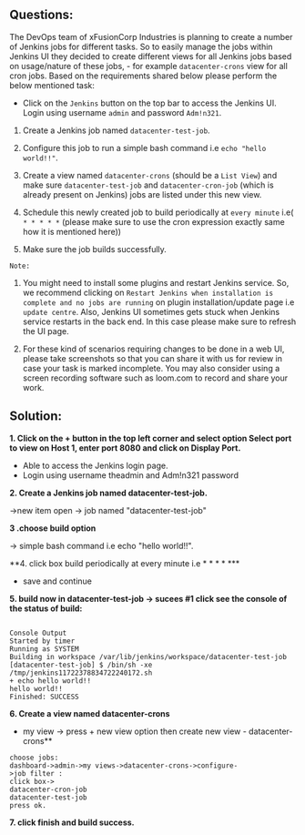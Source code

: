 

## Questions:
The DevOps team of xFusionCorp Industries is planning to create a number of Jenkins jobs for different tasks. So to easily manage the jobs within Jenkins UI they decided to create different views for all Jenkins jobs based on usage/nature of these jobs, - for example `datacenter-crons` view for all cron jobs. Based on the requirements shared below please perform the below mentioned task:



- Click on the `Jenkins` button on the top bar to access the Jenkins UI. Login using username `admin` and password `Adm!n321`.


1. Create a Jenkins job named `datacenter-test-job`.

2. Configure this job to run a simple bash command i.e `echo "hello world!!"`.

3. Create a view named `datacenter-crons` (should be a `List View`) and make sure `datacenter-test-job` and `datacenter-cron-job` (which is already present on Jenkins) jobs are listed under this new view.

4. Schedule this newly created job to build periodically at `every minute` i.e( `* * * * *` (please make sure to use the cron expression exactly same how it is mentioned here))

5. Make sure the job builds successfully.


`Note:`

1. You might need to install some plugins and restart Jenkins service. So, we recommend clicking on `Restart Jenkins when installation is complete and no jobs are running` on plugin installation/update page i.e `update centre`. Also, Jenkins UI sometimes gets stuck when Jenkins service restarts in the back end. In this case please make sure to refresh the UI page.

2. For these kind of scenarios requiring changes to be done in a web UI, please take screenshots so that you can share it with us for review in case your task is marked incomplete. You may also consider using a screen recording software such as loom.com to record and share your work.


## Solution: 

**1. Click on the + button in the top left corner and select option Select port to view on Host 1, enter port 8080 and click on Display Port.**

- Able to access the Jenkins login page. 
- Login using username theadmin and Adm!n321 password

**2.  Create a Jenkins job named datacenter-test-job.**

 ->new item open ->  job named "datacenter-test-job"

**3 .choose build option**

 -> simple bash command i.e echo "hello world!!".

**4. click box build periodically at every minute i.e * * * * ***

- save and continue

**5. build now in datacenter-test-job -> sucees #1 click see the console of the status of build:**

```

Console Output
Started by timer
Running as SYSTEM
Building in workspace /var/lib/jenkins/workspace/datacenter-test-job
[datacenter-test-job] $ /bin/sh -xe /tmp/jenkins11722378834722240172.sh
+ echo hello world!!
hello world!!
Finished: SUCCESS
```

**6. Create a view named datacenter-crons**

- my view -> press + new view option then create new view - datacenter-crons**

```
choose jobs:
dashboard->admin->my views->datacenter-crons->configure-
>job filter : 
click box->
datacenter-cron-job
datacenter-test-job
press ok.
```

**7. click finish and build success.**




